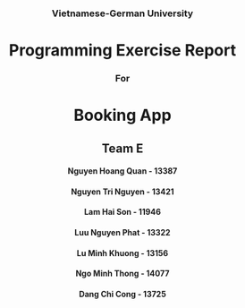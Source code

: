<div align="center"><h3> Vietnamese-German University  </h3>


  
  
# Programming Exercise Report   
### For   
# Booking App  
  
  
  
## Team E  

#### Nguyen Hoang Quan - 13387
#### Nguyen Tri Nguyen - 13421
#### Lam Hai Son - 11946
#### Luu Nguyen Phat - 13322
#### Lu Minh Khuong - 13156
#### Ngo Minh Thong - 14077
#### Dang Chi Cong - 13725 </div>
